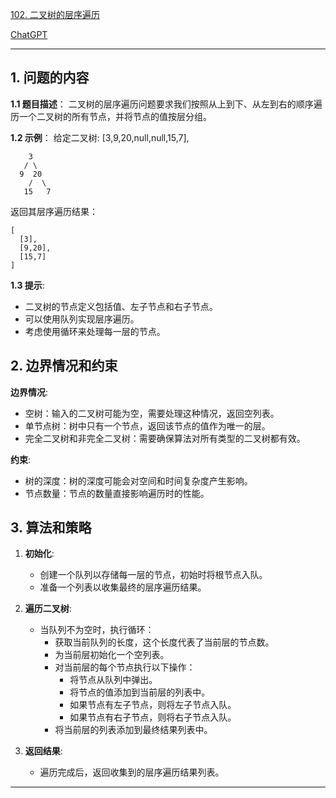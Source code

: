 [102. 二叉树的层序遍历](https://leetcode.cn/problems/binary-tree-level-order-traversal)

[ChatGPT](https://chat.openai.com/share/8b6d8ea9-b7ec-4659-bce7-ec230713057e)

---

## 1. 问题的内容
**1.1 题目描述**：
二叉树的层序遍历问题要求我们按照从上到下、从左到右的顺序遍历一个二叉树的所有节点，并将节点的值按层分组。

**1.2 示例**：
给定二叉树: [3,9,20,null,null,15,7],

```
    3
   / \
  9  20
    /  \
   15   7
```
返回其层序遍历结果：
```
[
  [3],
  [9,20],
  [15,7]
]
```

**1.3 提示**:
- 二叉树的节点定义包括值、左子节点和右子节点。
- 可以使用队列实现层序遍历。
- 考虑使用循环来处理每一层的节点。

## 2. 边界情况和约束
**边界情况**:
- 空树：输入的二叉树可能为空，需要处理这种情况，返回空列表。
- 单节点树：树中只有一个节点，返回该节点的值作为唯一的层。
- 完全二叉树和非完全二叉树：需要确保算法对所有类型的二叉树都有效。

**约束**:
- 树的深度：树的深度可能会对空间和时间复杂度产生影响。
- 节点数量：节点的数量直接影响遍历时的性能。


## 3. 算法和策略
1. **初始化**:
   - 创建一个队列以存储每一层的节点，初始时将根节点入队。
   - 准备一个列表以收集最终的层序遍历结果。

2. **遍历二叉树**:
   - 当队列不为空时，执行循环：
     - 获取当前队列的长度，这个长度代表了当前层的节点数。
     - 为当前层初始化一个空列表。
     - 对当前层的每个节点执行以下操作：
       - 将节点从队列中弹出。
       - 将节点的值添加到当前层的列表中。
       - 如果节点有左子节点，则将左子节点入队。
       - 如果节点有右子节点，则将右子节点入队。
     - 将当前层的列表添加到最终结果列表中。

3. **返回结果**:
   - 遍历完成后，返回收集到的层序遍历结果列表。

---

